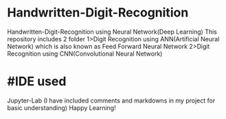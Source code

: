 # Handwritten-Digit-Recognition
Handwritten-Digit-Recognition using Neural Network(Deep Learning)
This repository includes 2 folder 
1>Digit Recognition using ANN(Artificial Neural Network) which is also known as Feed Forward Neural Network
2>Digit Recognition using CNN(Convolutional Neural Network)
# #IDE used
Jupyter-Lab
(I have included comments and markdowns in my project for basic understanding)
Happy Learning!

